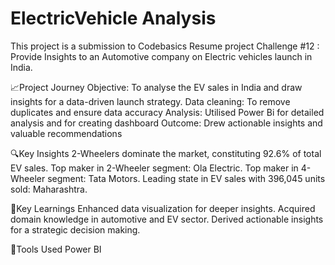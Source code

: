 # ElectricVehicle Analysis

This project is a submission to Codebasics Resume project Challenge #12 : Provide Insights to an Automotive company on Electric vehicles launch in India.

📈Project Journey
Objective: To analyse the EV sales in India and draw insights for a data-driven launch strategy.
Data cleaning: To remove duplicates and ensure data accuracy
Analysis: Utilised Power Bi for detailed analysis and for creating dashboard
Outcome: Drew actionable insights and valuable recommendations

🔍Key Insights
2-Wheelers dominate the market, constituting 92.6% of total EV sales.
Top maker in 2-Wheeler segment: Ola Electric.
Top maker in 4-Wheeler segment: Tata Motors.
Leading state in EV sales with 396,045 units sold: Maharashtra.

🧠Key Learnings
Enhanced data visualization for deeper insights.
Acquired domain knowledge in automotive and EV sector.
Derived actionable insights for a strategic decision making.

🔧Tools Used
Power BI
